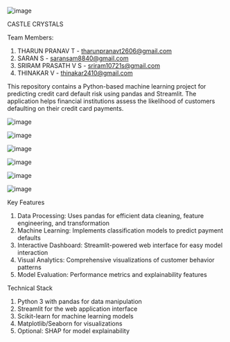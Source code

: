 ![image](https://github.com/user-attachments/assets/baa96f34-a431-47f9-82aa-a32b5314b853)


CASTLE CRYSTALS

Team Members:
  1. THARUN PRANAV T      - tharunpranavt2606@gmail.com 
  2. SARAN S              - saransam8840@gmail.com
  3. SRIRAM PRASATH V S   - sriram10721s@gmail.com
  4. THINAKAR V           - thinakar2410@gmail.com

This repository contains a Python-based machine learning project for predicting credit card default risk using pandas and Streamlit. The application helps financial institutions assess the likelihood of customers defaulting on their credit card payments.

![image](https://github.com/user-attachments/assets/4845fa5a-d150-46bb-9ff0-716ec90aafa6)

![image](https://github.com/user-attachments/assets/1c4a1c3d-4dc2-4d61-a511-449999c42fd6)


![image](https://github.com/user-attachments/assets/50943fef-f2ab-4727-a5b2-7ae8593a22e1)

![image](https://github.com/user-attachments/assets/e2d663b9-f926-43eb-86cf-3d601e0ee191)



![image](https://github.com/user-attachments/assets/704eadcc-c1df-487e-8989-fc5634619c41)

![image](https://github.com/user-attachments/assets/dd3afbb3-d1c9-4227-ae8f-85b783799518)


Key Features
  1) Data Processing: Uses pandas for efficient data cleaning, feature engineering, and transformation
  2) Machine Learning: Implements classification models to predict payment defaults
  3) Interactive Dashboard: Streamlit-powered web interface for easy model interaction
  4) Visual Analytics: Comprehensive visualizations of customer behavior patterns
  5) Model Evaluation: Performance metrics and explainability features

Technical Stack

  1) Python 3 with pandas for data manipulation
  2) Streamlit for the web application interface
  3) Scikit-learn for machine learning models
  4) Matplotlib/Seaborn for visualizations
  5) Optional: SHAP for model explainability
